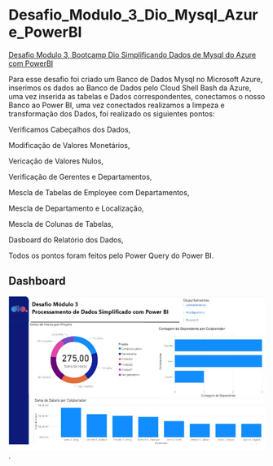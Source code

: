 # Desafio_Modulo_3_Dio_Mysql_Azure_PowerBI
[Desafio Modulo 3, Bootcamp Dio Simplificando Dados de Mysql do Azure com PowerBI](https://github.com/julianazanelatto/power_bi_analyst/tree/main/M%C3%B3dulo%203)

Para esse desafio foi criado um Banco de Dados Mysql no Microsoft Azure, inserimos os dados ao Banco de Dados pelo Cloud Shell Bash da Azure, uma vez inserida as tabelas e Dados correspondentes, conectamos o nosso Banco ao Power BI, uma vez conectados realizamos a limpeza e transformação dos Dados, foi realizado os siguientes pontos:

Verificamos Cabeçalhos dos Dados,

Modificação de Valores Monetários,

Vericação de Valores Nulos,

Verificação de Gerentes e Departamentos,

Mescla de Tabelas de Employee com Departamentos,

Mescla de Departamento e Localização,

Mescla de Colunas de Tabelas,

Dasboard do Relatório dos Dados,

Todos os pontos foram feitos pelo Power Query do Power BI.

## Dashboard
![Tabelas](https://github.com/murilovalenso/Desafio_Modulo_3_Dio_Mysql_Azure_PowerBI/blob/main/Dashboard%20Azure.png).
